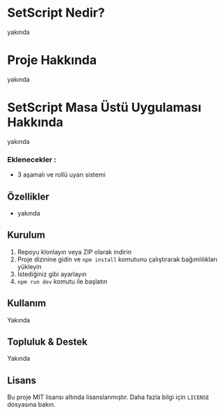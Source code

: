 # SetScript Nedir?

yakında

# Proje Hakkında

yakında

# SetScript Masa Üstü Uygulaması Hakkında

yakında 

### Eklenecekler :

- 3 aşamalı ve rollü uyarı sistemi

## Özellikler

- yakında

## Kurulum

1. Repoyu klonlayın veya ZIP olarak indirin
2. Proje dizinine gidin ve `npm install` komutunu çalıştırarak bağımlılıkları yükleyin
3. İstediğiniz gibi ayarlayın
4. `npm run dev` komutu ile başlatın

## Kullanım

Yakında


## Topluluk & Destek

Yakında

## Lisans

Bu proje MIT lisansı altında lisanslanmıştır. Daha fazla bilgi için `LICENSE` dosyasına bakın.
